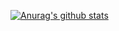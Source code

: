 
[![Anurag's github stats](https://github-readme-stats.vercel.app/api?username=minhee0327)](https://github.com/minhee0327/github-readme-stats)

<!--
**minhee0327/minhee0327** is a ✨ _special_ ✨ repository because its `README.md` (this file) appears on your GitHub profile.

Here are some ideas to get you started:

- 🔭 I’m currently working on ...
- 🌱 I’m currently learning ...
- 👯 I’m looking to collaborate on ...
- 🤔 I’m looking for help with ...
- 💬 Ask me about ...
- 📫 How to reach me: ...
- 😄 Pronouns: ...
- ⚡ Fun fact: ...
-->
